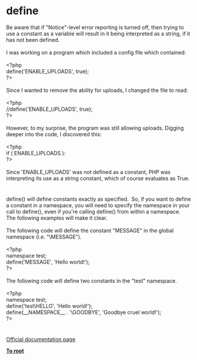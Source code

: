 # define




<div class="phpcode"><span class="html">
Be aware that if &quot;Notice&quot;-level error reporting is turned off, then trying to use a constant as a variable will result in it being interpreted as a string, if it has not been defined.<br><br>I was working on a program which included a config file which contained:<br><br><span class="default">&lt;?php<br>define</span><span class="keyword">(</span><span class="string">&apos;ENABLE_UPLOADS&apos;</span><span class="keyword">, </span><span class="default">true</span><span class="keyword">);<br></span><span class="default">?&gt;<br></span><br>Since I wanted to remove the ability for uploads, I changed the file to read:<br><br><span class="default">&lt;?php<br></span><span class="comment">//define(&apos;ENABLE_UPLOADS&apos;, true);<br></span><span class="default">?&gt;<br></span><br>However, to my surprise, the program was still allowing uploads. Digging deeper into the code, I discovered this:<br><br><span class="default">&lt;?php<br></span><span class="keyword">if ( </span><span class="default">ENABLE_UPLOADS </span><span class="keyword">):<br></span><span class="default">?&gt;<br></span><br>Since &apos;ENABLE_UPLOADS&apos; was not defined as a constant, PHP was interpreting its use as a string constant, which of course evaluates as True.</span>
</div>
  

#


<div class="phpcode"><span class="html">
define() will define constants exactly as specified.&#xA0; So, if you want to define a constant in a namespace, you will need to specify the namespace in your call to define(), even if you&apos;re calling define() from within a namespace.&#xA0; The following examples will make it clear.<br><br>The following code will define the constant &quot;MESSAGE&quot; in the global namespace (i.e. &quot;\MESSAGE&quot;).<br><br><span class="default">&lt;?php<br></span><span class="keyword">namespace </span><span class="default">test</span><span class="keyword">;<br></span><span class="default">define</span><span class="keyword">(</span><span class="string">&apos;MESSAGE&apos;</span><span class="keyword">, </span><span class="string">&apos;Hello world!&apos;</span><span class="keyword">);<br></span><span class="default">?&gt;<br></span><br>The following code will define two constants in the &quot;test&quot; namespace.<br><br><span class="default">&lt;?php<br></span><span class="keyword">namespace </span><span class="default">test</span><span class="keyword">;<br></span><span class="default">define</span><span class="keyword">(</span><span class="string">&apos;test\HELLO&apos;</span><span class="keyword">, </span><span class="string">&apos;Hello world!&apos;</span><span class="keyword">);<br></span><span class="default">define</span><span class="keyword">(</span><span class="default">__NAMESPACE__ </span><span class="keyword">. </span><span class="string">&apos;\GOODBYE&apos;</span><span class="keyword">, </span><span class="string">&apos;Goodbye cruel world!&apos;</span><span class="keyword">);<br></span><span class="default">?&gt;</span>
</span>
</div>
  

#

[Official documentation page](https://www.php.net/manual/en/function.define.php)

**[To root](/README.md)**